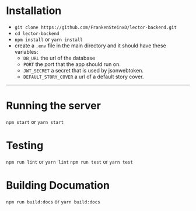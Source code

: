 # Installation

* `git clone https://github.com/FrankenSteinxD/lector-backend.git`
* `cd lector-backend`
* `npm install` or `yarn install`
* create a `.env` file in the main directory and it should have these variables:
  - `DB_URL` the url of the database
  - `PORT` the port that the app should run on.
  - `JWT_SECRET` a secret that is used by jsonwebtoken.
  - `DEFAULT_STORY_COVER` a url of a default story cover.

---------------
# Running the server

`npm start` or `yarn start`

# Testing

`npm run lint` or `yarn lint`
`npm run test` or `yarn test`

# Building Documation

`npm run build:docs` or `yarn build:docs`